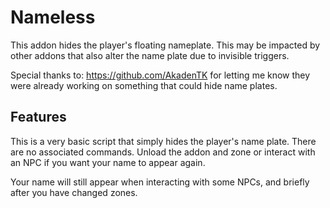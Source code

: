 # Nameless

This addon hides the player's floating nameplate. This may be impacted by other addons that also alter the name plate due to invisible triggers.

Special thanks to: 
https://github.com/AkadenTK for letting me know they were already working on something that could hide name plates.

## Features

This is a very basic script that simply hides the player's name plate. There are no associated commands. Unload the addon and zone or interact with an NPC if you want your name to appear again.

Your name will still appear when interacting with some NPCs, and briefly after you have changed zones.